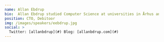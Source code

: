 ```yaml
---
name: Allan Ebdrup
bio:  Allan Ebdrup studied Computer Science at universities in Århus and København. He has worked 16 years in IT as self-employed, developer, IT-architect, enterprise-architect, tech, and team-lead. Three years ago Allan took the leap form working with technologies from the evil empires of Microsoft, Oracle and IBM to working exclusively with Open Source technologies like Node.js, NoSql and MongoDB.
position: CTO, Debitoor
img: /images/speakers/eebdrup.jpg
social: >
  Twitter: [allanbdrup](#) Blog: [allanbdrup.com](#)
---
```

